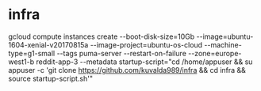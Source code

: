 # infra
gcloud compute instances create --boot-disk-size=10Gb --image=ubuntu-1604-xenial-v20170815a --image-project=ubuntu-os-cloud --machine-type=g1-small --tags puma-server --restart-on-failure --zone=europe-west1-b reddit-app-3  --metadata startup-script="cd /home/appuser && su appuser -c 'git clone https://github.com/kuvalda989/infra && cd infra && source startup-script.sh'"
